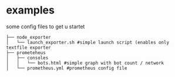 # examples

some config files to get u startet

    ├── node_exporter
    │   └── launch_exporter.sh #simple launch script (enables only textfile exporter
    ├── prometeheus
    │   ├── consoles
    │   │   └── bots.html #simple graph with bot count / network
    │   └── prometheus.yml #prometheus config file

